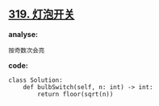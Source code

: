## [319. 灯泡开关](https://leetcode-cn.com/problems/bulb-switcher/)

**analyse:**

```
按奇数次会亮
```

**code:**

```
class Solution:
    def bulbSwitch(self, n: int) -> int:
        return floor(sqrt(n))
```

